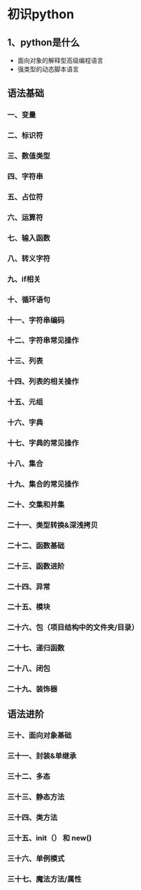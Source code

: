 # 初识python
## 1、python是什么
- 面向对象的解释型高级编程语言
- 强类型的动态脚本语言 
## 语法基础
### 一、变量
### 二、标识符
### 三、数值类型
### 四、字符串
### 五、占位符
### 六、运算符
### 七、输入函数
### 八、转义字符
### 九、if相关
### 十、循环语句
### 十一、字符串编码
### 十二、字符串常见操作
### 十三、列表
### 十四、列表的相关操作
### 十五、元组
### 十六、字典
### 十七、字典的常见操作
### 十八、集合
### 十九、集合的常见操作
### 二十、交集和并集
### 二十一、类型转换&深浅拷贝
### 二十二、函数基础
### 二十三、函数进阶
### 二十四、异常
### 二十五、模块
### 二十六、包（项目结构中的文件夹/目录）
### 二十七、递归函数
### 二十八、闭包
### 二十九、装饰器
## 语法进阶
### 三十、面向对象基础
### 三十一、封装&单继承
### 三十二、多态
### 三十三、静态方法
### 三十四、类方法
### 三十五、__init__（） 和 __new__()
### 三十六、单例模式
### 三十七、魔法方法/属性

